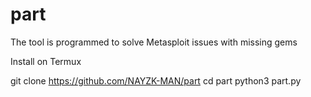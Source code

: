 # part
The tool is programmed to solve Metasploit issues with missing gems 

Install on Termux 

git clone https://github.com/NAYZK-MAN/part
cd part
python3 part.py

